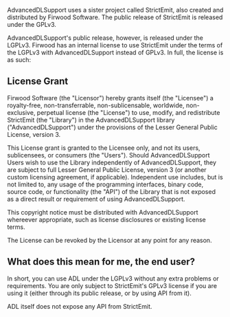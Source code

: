 AdvancedDLSupport uses a sister project called StrictEmit, also created and distributed by Firwood Software. The public release of StrictEmit is released under the GPLv3. 

AdvancedDLSupport's public release, however, is released under the LGPLv3. Firwood has an internal license to use StrictEmit under the terms of the LGPLv3 with AdvancedDLSupport instead of GPLv3. In full, the license is as such:

## License Grant
Firwood Software (the "Licensor") hereby grants itself (the "Licensee") a royalty-free, non-transferrable, non-sublicensable, worldwide, non-exclusive, perpetual license (the "License") to use, modify, and redistribute StrictEmit (the "Library") in the AdvancedDLSupport library ("AdvancedDLSupport") under the provisions of the Lesser General Public License, version 3.

This License grant is granted to the Licensee only, and not its users, sublicensees, or consumers (the "Users"). Should AdvancedDLSupport Users wish to use the Library independently of AdvancedDLSupport, they are subject to full Lesser General Public License, version 3 (or another custom licensing agreement, if applicable). Independent use includes, but is not limited to, any usage of the programming interfaces, binary code, source code, or functionality (the "API") of the Library that is not exposed as a direct result or requirement of using AdvancedDLSupport.

This copyright notice must be distributed with AdvancedDLSupport whereever appropriate, such as license disclosures or existing license terms.

The License can be revoked by the Licensor at any point for any reason.

## What does this mean for me, the end user?
In short, you can use ADL under the LGPLv3 without any extra problems or requirements. You are only subject to StrictEmit's GPLv3 license if you are using it (either through its public release, or by using API from it).

ADL itself does not expose any API from StrictEmit.
